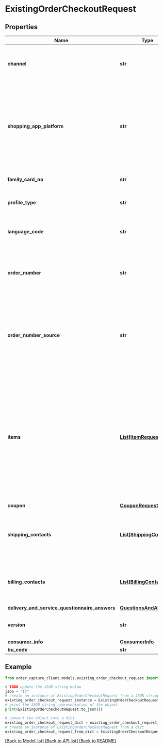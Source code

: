 # ExistingOrderCheckoutRequest


## Properties

Name | Type | Description | Notes
------------ | ------------- | ------------- | -------------
**channel** | **str** | Determines whether the checkout is initiated from MOBILE_APP or WEBAPP | 
**shopping_app_platform** | **str** | This is for order creation analytics. This will be sent to Selling             order creation. IKEAAPP_ should be aligned with channel i.e.             MOBILEAPP. If not passed, it defaults to WEB_BROWSER | [optional] 
**family_card_no** | **str** | An optional family card number, if any | [optional] 
**profile_type** | **str** | Determines the type of user, REGULAR or BUSINESS | [optional] 
**language_code** | **str** | The language code used within the checkout initiation | 
**order_number** | **str** | Mandatory in case of No stock store orders, as this checkout should trigger an order modification. | 
**order_number_source** | **str** | Source of the orderNumber, varies per region. Mandatory in case of No stock store orders, as this checkout should trigger an order modification. | 
**items** | [**List[ItemRequest]**](ItemRequest.md) | List of items added to the cart and ready for checkout, Each item line should be unique and must not repeat. If there are 2             lines with same article number, it should be sent as one line with             sum of both quantity lines. The availability of the article line             must be verified before passing in | 
**coupon** | [**CouponRequest**](CouponRequest.md) |  | [optional] 
**shipping_contacts** | [**List[ShippingContact]**](ShippingContact.md) | Shipping Address details. For providing address details in case of No Stock Store Orders checkouts. | [optional] 
**billing_contacts** | [**List[BillingContact]**](BillingContact.md) | Billing Address details. For providing billing info in case of No Stock Store Orders checkouts. | [optional] 
**delivery_and_service_questionnaire_answers** | [**QuestionsAndAnswers**](QuestionsAndAnswers.md) |  | [optional] 
**version** | **str** | Order version in iSell, only used for modification scenarios | [optional] 
**consumer_info** | [**ConsumerInfo**](ConsumerInfo.md) |  | [optional] 
**bu_code** | **str** |  | [optional] 

## Example

```python
from order_capture_client.models.existing_order_checkout_request import ExistingOrderCheckoutRequest

# TODO update the JSON string below
json = "{}"
# create an instance of ExistingOrderCheckoutRequest from a JSON string
existing_order_checkout_request_instance = ExistingOrderCheckoutRequest.from_json(json)
# print the JSON string representation of the object
print(ExistingOrderCheckoutRequest.to_json())

# convert the object into a dict
existing_order_checkout_request_dict = existing_order_checkout_request_instance.to_dict()
# create an instance of ExistingOrderCheckoutRequest from a dict
existing_order_checkout_request_from_dict = ExistingOrderCheckoutRequest.from_dict(existing_order_checkout_request_dict)
```
[[Back to Model list]](../README.md#documentation-for-models) [[Back to API list]](../README.md#documentation-for-api-endpoints) [[Back to README]](../README.md)


